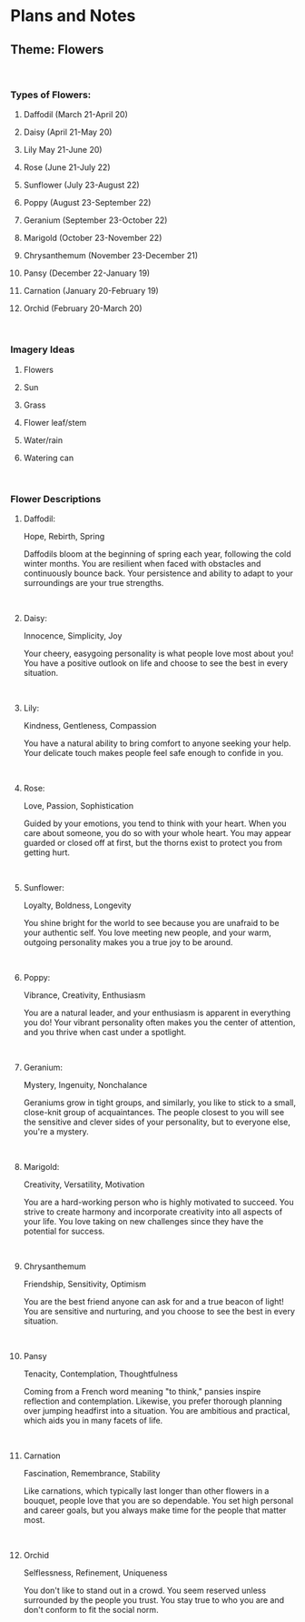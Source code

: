 # Plans and Notes

## Theme: Flowers

<br>

### Types of Flowers:
1. Daffodil (March 21-April 20)

2. Daisy (April 21-May 20)

3. Lily May 21-June 20)

4. Rose (June 21-July 22)

5. Sunflower (July 23-August 22)

6. Poppy (August 23-September 22)

7. Geranium (September 23-October 22)

8. Marigold (October 23-November 22)

9. Chrysanthemum (November 23-December 21)

10. Pansy (December 22-January 19)

11. Carnation (January 20-February 19)

12. Orchid (February 20-March 20)

<br>

### Imagery Ideas
1. Flowers

2. Sun

3. Grass

4. Flower leaf/stem

5. Water/rain

6. Watering can

<br>

### Flower Descriptions

1. Daffodil:

    Hope, Rebirth, Spring
    
    Daffodils bloom at the beginning of spring each year, following the cold winter months. You are resilient when faced with obstacles and continuously bounce back. Your persistence and ability to adapt to your surroundings are your true strengths.

<br>

2. Daisy:
   
    Innocence, Simplicity, Joy

    Your cheery, easygoing personality is what people love most about you! You have a positive outlook on life and choose to see the best in every situation.

<br>

3. Lily: 

    Kindness, Gentleness, Compassion

    You have a natural ability to bring comfort to anyone seeking your help. Your delicate touch makes people feel safe enough to confide in you.

<br>

4. Rose: 

    Love, Passion, Sophistication

    Guided by your emotions, you tend to think with your heart. When you care about someone, you do so with your whole heart. You may appear guarded or closed off at first, but the thorns exist to protect you from getting hurt.

<br>

5. Sunflower: 

    Loyalty, Boldness, Longevity

    You shine bright for the world to see because you are unafraid to be your authentic self. You love meeting new people, and your warm, outgoing personality makes you a true joy to be around.

<br>

6. Poppy: 

    Vibrance, Creativity, Enthusiasm

    You are a natural leader, and your enthusiasm is apparent in everything you do! Your vibrant personality often makes you the center of attention, and you thrive when cast under a spotlight. 

<br>

7. Geranium: 

    Mystery, Ingenuity, Nonchalance

    Geraniums grow in tight groups, and similarly, you like to stick to a small, close-knit group of acquaintances. The people closest to you will see the sensitive and clever sides of your personality, but to everyone else, you're a mystery.

<br>

8. Marigold: 

    Creativity, Versatility, Motivation

    You are a hard-working person who is highly motivated to succeed. You strive to create harmony and incorporate creativity into all aspects of your life. You love taking on new challenges since they have the potential for success.

<br>


9. Chrysanthemum

    Friendship, Sensitivity, Optimism

    You are the best friend anyone can ask for and a true beacon of light! You are sensitive and nurturing, and you choose to see the best in every situation.

<br>

10. Pansy

    Tenacity, Contemplation, Thoughtfulness

    Coming from a French word meaning "to think," pansies inspire reflection and contemplation. Likewise, you prefer thorough planning over jumping headfirst into a situation. You are ambitious and practical, which aids you in many facets of life.

<br>

11. Carnation

    Fascination, Remembrance, Stability

    Like carnations, which typically last longer than other flowers in a bouquet, people love that you are so dependable. You set high personal and career goals, but you always make time for the people that matter most.

<br>

12. Orchid

    Selflessness, Refinement, Uniqueness

    You don't like to stand out in a crowd. You seem reserved unless surrounded by the people you trust. You stay true to who you are and don't conform to fit the social norm.
